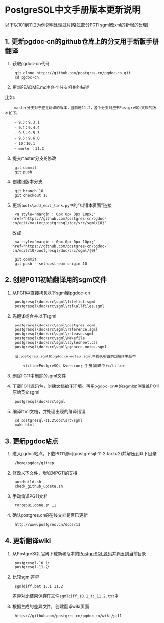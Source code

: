 
# PostgreSQL中文手册版本更新说明

以下以10.1到11.2为例说明处理过程(略过部分PG11 sgml改xml的新增的处理)

## 1. 更新pgdoc-cn的github仓库上的分支用于新版手册翻译

1. 获取pgdoc-cn代码

		git clone https://github.com/postgres-cn/pgdoc-cn.git
		cd pgdoc-cn

2. 更新README.md中各个分支相关的描述
	
比如:

		master分支对于正在翻译的版本，当前是11.2，各个分支对应于PostgreSQL文档的版本如下。
		
		- 9.3：9.3.1
		- 9.4：9.4.4
		- 9.5：9.5.3
		- 9.6：9.6.0
		- 10：10.1
		- master：11.2

3. 提交master分支的修改

		git commit
		git push

4. 创建旧版本分支

		git branch 10
		git checkout 10

2. 更新`tools\add_edit_link.py`中的“纠错本页面”链接

		<a style="margin : 0px 0px 0px 10px;" href="https://github.com/postgres-cn/pgdoc-cn/edit/master/postgresql/doc/src/sgml/{0}" 

	改成
	
		<a style="margin : 0px 0px 0px 10px;" href="https://github.com/postgres-cn/pgdoc-cn/edit/10/postgresql/doc/src/sgml/{0}" 

		git commit
		git push --set-upstream origin 10


## 2. 创建PG11初始翻译用的sgml文件

1. 从PG11中直接拷贝以下sgml到pgdoc-cn

		postgresql\doc\src\sgml\filelist.sgml
		postgresql\doc\src\sgml\ref\allfiles.sgml

2. 先翻译或合并以下sgml

		postgresql\doc\src\sgml\postgres.sgml
		postgresql\doc\src\sgml\reference.sgml
		postgresql\doc\src\sgml\release.sgml
		postgresql\doc\src\sgml\Makefile
		postgresql\doc\src\sgml\stylesheet.css
		postgresql\doc\src\sgml\pgdoccn-notes.sgml
	
		注:postgres.sgml和pgdoccn-notes.sgml中要表明当前是翻译中版本
		
			<title>PostgreSQL &version; 手册(翻译中)</title>

3. 删除PG11中删除的sgml文件

4. 下载PG11源码包，创建文档编译环境。再用pgdoc-cn中的sgml文件覆盖PG11原始英文sgml

		postgresql\doc\src\sgml

5. 编译html文档，并处理出现的编译错误

	    cd postgresql-11.2\doc\src\sgml
	    make html


## 3. 更新pgdoc站点 
1. 进入pgdoc站点，下载PG11源码(postgresql-11.2.tar.bz2)并解压到以下目录

		/home/pgdoc/gitrep


2. 修改以下文件，增加对PG11的支持

		autobuild.sh
		check_github_update.sh

3. 手动编译PG11文档

		forcebuildone.sh 11

4. 确认postgres.cn的在线文档是否已更新

		http://www.postgres.cn/docs/11


## 4. 更新翻译wiki


1. 从PostgreSQL官网下载新老版本的[PostgreSQL源码](https://ftp.postgresql.org/pub/source/)并解压到当前目录

		postgresql-10.1/
		postgresql-11.2/

2. 比较sgml差异

		sgmldiff.bat 10.1 11.2

	差异对比结果保存在文件`sgmldiff_10.1_to_11.2.txt`中


3. 根据生成的差异文件，创建翻译wiki页面

		https://github.com/postgres-cn/pgdoc-cn/wiki/pg11
